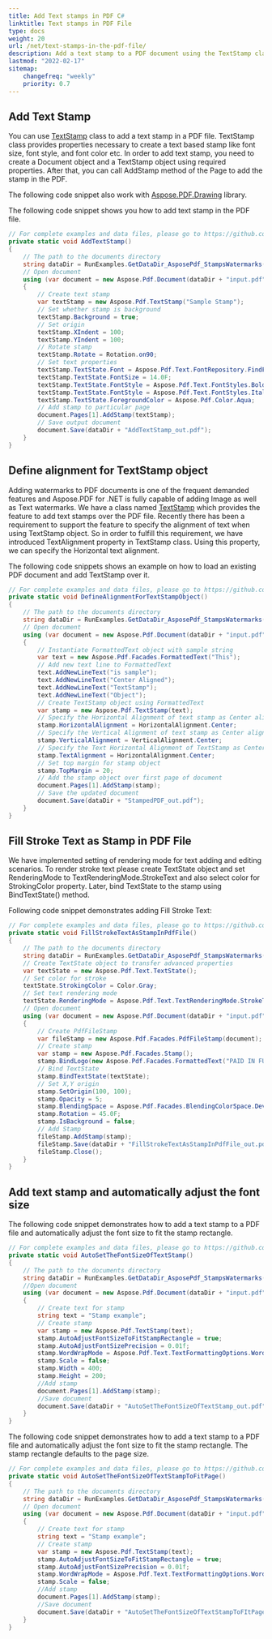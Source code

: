 ```yaml
---
title: Add Text stamps in PDF C#
linktitle: Text stamps in PDF File
type: docs
weight: 20
url: /net/text-stamps-in-the-pdf-file/
description: Add a text stamp to a PDF document using the TextStamp class with  Aspose.PDF for .NET library.
lastmod: "2022-02-17"
sitemap:
    changefreq: "weekly"
    priority: 0.7
---
```

<script type="application/ld+json">
{
    "@context": "https://schema.org",
    "@type": "TechArticle",
    "headline": "Add Text stamps in PDF C#",
    "alternativeHeadline": "Effortlessly Add Text Stamps in PDF Documents with C#",
    "abstract": "The new TextStamp feature in Aspose.PDF for .NET enables users to effortlessly add customizable text stamps to PDF documents. With properties for font size, style, and color, along with alignment options, this functionality enhances document annotation by allowing precise placement and appearance of text within PDF files",
    "author": {
        "@type": "Person",
        "name": "Anastasiia Holub",
        "givenName": "Anastasiia",
        "familyName": "Holub",
        "url": "https://www.linkedin.com/in/anastasiia-holub-750430225/"
    },
    "genre": "pdf document generation",
    "wordcount": "765",
    "proficiencyLevel": "Beginner",
    "publisher": {
        "@type": "Organization",
        "name": "Aspose.PDF for .NET",
        "url": "https://products.aspose.com/pdf",
        "logo": "https://www.aspose.cloud/templates/aspose/img/products/pdf/aspose_pdf-for-net.svg",
        "alternateName": "Aspose",
        "sameAs": [
            "https://facebook.com/aspose.pdf/",
            "https://twitter.com/asposepdf",
            "https://www.youtube.com/channel/UCmV9sEg_QWYPi6BJJs7ELOg/featured",
            "https://www.linkedin.com/company/aspose",
            "https://stackoverflow.com/questions/tagged/aspose",
            "https://aspose.quora.com/",
            "https://aspose.github.io/"
        ],
        "contactPoint": [
            {
                "@type": "ContactPoint",
                "telephone": "+1 903 306 1676",
                "contactType": "sales",
                "areaServed": "US",
                "availableLanguage": "en"
            },
            {
                "@type": "ContactPoint",
                "telephone": "+44 141 628 8900",
                "contactType": "sales",
                "areaServed": "GB",
                "availableLanguage": "en"
            },
            {
                "@type": "ContactPoint",
                "telephone": "+61 2 8006 6987",
                "contactType": "sales",
                "areaServed": "AU",
                "availableLanguage": "en"
            }
        ]
    },
    "url": "/net/text-stamps-in-the-pdf-file/",
    "mainEntityOfPage": {
        "@type": "WebPage",
        "@id": "/net/text-stamps-in-the-pdf-file/"
    },
    "dateModified": "2024-11-26",
    "description": "Add a text stamp to a PDF document using the TextStamp class with  Aspose.PDF for .NET library."
}
</script>

## Add Text Stamp

You can use [TextStamp](https://reference.aspose.com/pdf/net/aspose.pdf/TextStamp) class to add a text stamp in a PDF file. TextStamp class provides properties necessary to create a text based stamp like font size, font style, and font color etc. In order to add text stamp, you need to create a Document object and a TextStamp object using required properties. After that, you can call AddStamp method of the Page to add the stamp in the PDF. 

The following code snippet also work with [Aspose.PDF.Drawing](/pdf/net/drawing/) library.

The following code snippet shows you how to add text stamp in the PDF file.

```csharp
// For complete examples and data files, please go to https://github.com/aspose-pdf/Aspose.PDF-for-.NET
private static void AddTextStamp()
{
    // The path to the documents directory
    string dataDir = RunExamples.GetDataDir_AsposePdf_StampsWatermarks();
    // Open document
    using (var document = new Aspose.Pdf.Document(dataDir + "input.pdf"))
    {
        // Create text stamp
        var textStamp = new Aspose.Pdf.TextStamp("Sample Stamp");
        // Set whether stamp is background
        textStamp.Background = true;
        // Set origin
        textStamp.XIndent = 100;
        textStamp.YIndent = 100;
        // Rotate stamp
        textStamp.Rotate = Rotation.on90;
        // Set text properties
        textStamp.TextState.Font = Aspose.Pdf.Text.FontRepository.FindFont("Arial");
        textStamp.TextState.FontSize = 14.0F;
        textStamp.TextState.FontStyle = Aspose.Pdf.Text.FontStyles.Bold;
        textStamp.TextState.FontStyle = Aspose.Pdf.Text.FontStyles.Italic;
        textStamp.TextState.ForegroundColor = Aspose.Pdf.Color.Aqua;
        // Add stamp to particular page
        document.Pages[1].AddStamp(textStamp);
        // Save output document
        document.Save(dataDir + "AddTextStamp_out.pdf");  
    }
}
```

## Define alignment for TextStamp object

Adding watermarks to PDF documents is one of the frequent demanded features and Aspose.PDF for .NET is fully capable of adding Image as well as Text watermarks. We have a class named [TextStamp](https://reference.aspose.com/pdf/net/aspose.pdf/textstamp) which provides the feature to add text stamps over the PDF file. Recently there has been a requirement to support the feature to specify the alignment of text when using TextStamp object. So in order to fulfill this requirement, we have introduced TextAlignment property in TextStamp class. Using this property, we can specify the Horizontal text alignment.

The following code snippets shows an example on how to load an existing PDF document and add TextStamp over it.

```csharp
// For complete examples and data files, please go to https://github.com/aspose-pdf/Aspose.PDF-for-.NET
private static void DefineAlignmentForTextStampObject()
{
    // The path to the documents directory
    string dataDir = RunExamples.GetDataDir_AsposePdf_StampsWatermarks();
    // Open document
    using (var document = new Aspose.Pdf.Document(dataDir + "input.pdf"))
    {
        // Instantiate FormattedText object with sample string
        var text = new Aspose.Pdf.Facades.FormattedText("This");
        // Add new text line to FormattedText
        text.AddNewLineText("is sample");
        text.AddNewLineText("Center Aligned");
        text.AddNewLineText("TextStamp");
        text.AddNewLineText("Object");
        // Create TextStamp object using FormattedText
        var stamp = new Aspose.Pdf.TextStamp(text);
        // Specify the Horizontal Alignment of text stamp as Center aligned
        stamp.HorizontalAlignment = HorizontalAlignment.Center;
        // Specify the Vertical Alignment of text stamp as Center aligned
        stamp.VerticalAlignment = VerticalAlignment.Center;
        // Specify the Text Horizontal Alignment of TextStamp as Center aligned
        stamp.TextAlignment = HorizontalAlignment.Center;
        // Set top margin for stamp object
        stamp.TopMargin = 20;
        // Add the stamp object over first page of document
        document.Pages[1].AddStamp(stamp);
        // Save the updated document
        document.Save(dataDir + "StampedPDF_out.pdf");
    }
}
```

## Fill Stroke Text as Stamp in PDF File

We have implemented setting of rendering mode for text adding and editing scenarios. To render stroke text please create TextState object and set RenderingMode to TextRenderingMode.StrokeText and also select color for StrokingColor property. Later, bind TextState to the stamp using BindTextState() method.

Following code snippet demonstrates adding Fill Stroke Text:

```csharp
// For complete examples and data files, please go to https://github.com/aspose-pdf/Aspose.PDF-for-.NET
private static void FillStrokeTextAsStampInPdfFile()
{
    // The path to the documents directory
    string dataDir = RunExamples.GetDataDir_AsposePdf_StampsWatermarks();
    // Create TextState object to transfer advanced properties
    var textState = new Aspose.Pdf.Text.TextState();
    // Set color for stroke
    textState.StrokingColor = Color.Gray;
    // Set text rendering mode
    textState.RenderingMode = Aspose.Pdf.Text.TextRenderingMode.StrokeText;
    // Open document
    using (var document = new Aspose.Pdf.Document(dataDir + "input.pdf"))
    {
        // Create PdfFileStamp
        var fileStamp = new Aspose.Pdf.Facades.PdfFileStamp(document);
        // Create stamp
        var stamp = new Aspose.Pdf.Facades.Stamp();
        stamp.BindLogo(new Aspose.Pdf.Facades.FormattedText("PAID IN FULL", System.Drawing.Color.Gray, "Arial", Aspose.Pdf.Facades.EncodingType.Winansi, true, 78));
        // Bind TextState
        stamp.BindTextState(textState);
        // Set X,Y origin
        stamp.SetOrigin(100, 100);
        stamp.Opacity = 5;
        stamp.BlendingSpace = Aspose.Pdf.Facades.BlendingColorSpace.DeviceRGB;
        stamp.Rotation = 45.0F;
        stamp.IsBackground = false;
        // Add Stamp
        fileStamp.AddStamp(stamp);
        fileStamp.Save(dataDir + "FillStrokeTextAsStampInPdfFile_out.pdf");
        fileStamp.Close();
    }
}
```

## Add text stamp and automatically adjust the font size

The following code snippet demonstrates how to add a text stamp to a PDF file and automatically adjust the font size to fit the stamp rectangle.

```cs
// For complete examples and data files, please go to https://github.com/aspose-pdf/Aspose.PDF-for-.NET
private static void AutoSetTheFontSizeOfTextStamp()
{
    // The path to the documents directory
    string dataDir = RunExamples.GetDataDir_AsposePdf_StampsWatermarks();
    //Open document
    using (var document = new Aspose.Pdf.Document(dataDir + "input.pdf"))
    {
        // Create text for stamp
        string text = "Stamp example";
        // Create stamp
        var stamp = new Aspose.Pdf.TextStamp(text);
        stamp.AutoAdjustFontSizeToFitStampRectangle = true;
        stamp.AutoAdjustFontSizePrecision = 0.01f;
        stamp.WordWrapMode = Aspose.Pdf.Text.TextFormattingOptions.WordWrapMode.ByWords;
        stamp.Scale = false;
        stamp.Width = 400;
        stamp.Height = 200;
        //Add stamp
        document.Pages[1].AddStamp(stamp);
        //Save document
        document.Save(dataDir + "AutoSetTheFontSizeOfTextStamp_out.pdf");
    }
}
```
The following code snippet demonstrates how to add a text stamp to a PDF file and automatically adjust the font size to fit the stamp rectangle. The stamp rectangle defaults to the page size.

```cs
// For complete examples and data files, please go to https://github.com/aspose-pdf/Aspose.PDF-for-.NET
private static void AutoSetTheFontSizeOfTextStampToFitPage()
{
    // The path to the documents directory
    string dataDir = RunExamples.GetDataDir_AsposePdf_StampsWatermarks();
    // Open document
    using (var document = new Aspose.Pdf.Document(dataDir + "input.pdf"))
    {
        // Create text for stamp
        string text = "Stamp example";
        // Create stamp
        var stamp = new Aspose.Pdf.TextStamp(text);
        stamp.AutoAdjustFontSizeToFitStampRectangle = true;
        stamp.AutoAdjustFontSizePrecision = 0.01f;
        stamp.WordWrapMode = Aspose.Pdf.Text.TextFormattingOptions.WordWrapMode.ByWords;
        stamp.Scale = false;
        //Add stamp
        document.Pages[1].AddStamp(stamp);
        //Save document
        document.Save(dataDir + "AutoSetTheFontSizeOfTextStampToFItPage_out.pdf");
    }
}
```

<script type="application/ld+json">
{
    "@context": "http://schema.org",
    "@type": "SoftwareApplication",
    "name": "Aspose.PDF for .NET Library",
    "image": "https://www.aspose.cloud/templates/aspose/img/products/pdf/aspose_pdf-for-net.svg",
    "url": "https://www.aspose.com/",
    "publisher": {
        "@type": "Organization",
        "name": "Aspose.PDF",
        "url": "https://products.aspose.com/pdf",
        "logo": "https://www.aspose.cloud/templates/aspose/img/products/pdf/aspose_pdf-for-net.svg",
        "alternateName": "Aspose",
        "sameAs": [
            "https://facebook.com/aspose.pdf/",
            "https://twitter.com/asposepdf",
            "https://www.youtube.com/channel/UCmV9sEg_QWYPi6BJJs7ELOg/featured",
            "https://www.linkedin.com/company/aspose",
            "https://stackoverflow.com/questions/tagged/aspose",
            "https://aspose.quora.com/",
            "https://aspose.github.io/"
        ],
        "contactPoint": [
            {
                "@type": "ContactPoint",
                "telephone": "+1 903 306 1676",
                "contactType": "sales",
                "areaServed": "US",
                "availableLanguage": "en"
            },
            {
                "@type": "ContactPoint",
                "telephone": "+44 141 628 8900",
                "contactType": "sales",
                "areaServed": "GB",
                "availableLanguage": "en"
            },
            {
                "@type": "ContactPoint",
                "telephone": "+61 2 8006 6987",
                "contactType": "sales",
                "areaServed": "AU",
                "availableLanguage": "en"
            }
        ]
    },
    "offers": {
        "@type": "Offer",
        "price": "1199",
        "priceCurrency": "USD"
    },
    "applicationCategory": "PDF Manipulation Library for .NET",
    "downloadUrl": "https://www.nuget.org/packages/Aspose.PDF/",
    "operatingSystem": "Windows, MacOS, Linux",
    "screenshot": "https://docs.aspose.com/pdf/net/create-pdf-document/screenshot.png",
    "softwareVersion": "2022.1",
    "aggregateRating": {
        "@type": "AggregateRating",
        "ratingValue": "5",
        "ratingCount": "16"
    }
}
</script>
